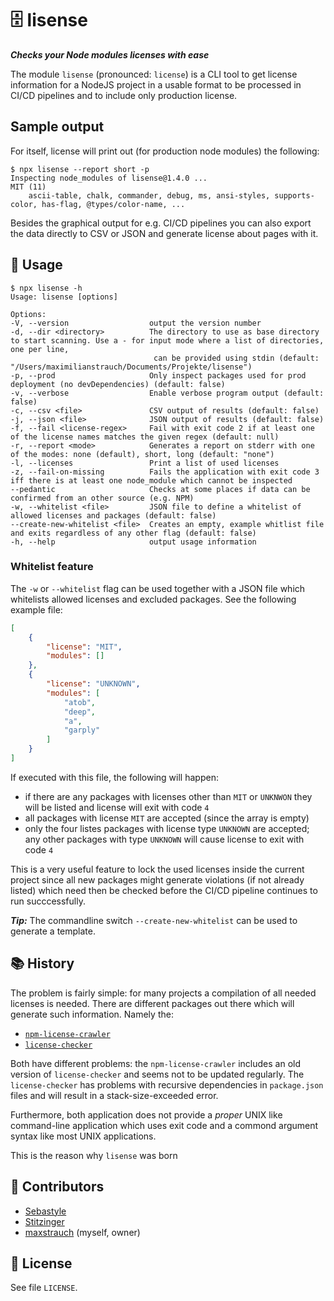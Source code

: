 🗄️ lisense
===
*__Checks your Node modules licenses with ease__*

The module `lisense` (pronounced: `license`) is a CLI tool to get license information for a NodeJS project in a usable format to be processed in CI/CD pipelines and to include only production license.

## Sample output

For itself, license will print out (for production node modules) the following:

    $ npx lisense --report short -p
    Inspecting node_modules of lisense@1.4.0 ...
    MIT (11)
        ascii-table, chalk, commander, debug, ms, ansi-styles, supports-color, has-flag, @types/color-name, ...

Besides the graphical output for e.g. CI/CD pipelines you can also export the data directly to CSV or JSON and generate license about pages with it.

## 📌 Usage

    $ npx lisense -h
    Usage: lisense [options]

    Options:
    -V, --version                  output the version number
    -d, --dir <directory>          The directory to use as base directory to start scanning. Use a - for input mode where a list of directories, one per line,
                                    can be provided using stdin (default: "/Users/maximilianstrauch/Documents/Projekte/lisense")
    -p, --prod                     Only inspect packages used for prod deployment (no devDependencies) (default: false)
    -v, --verbose                  Enable verbose program output (default: false)
    -c, --csv <file>               CSV output of results (default: false)
    -j, --json <file>              JSON output of results (default: false)
    -f, --fail <license-regex>     Fail with exit code 2 if at least one of the license names matches the given regex (default: null)
    -r, --report <mode>            Generates a report on stderr with one of the modes: none (default), short, long (default: "none")
    -l, --licenses                 Print a list of used licenses
    -z, --fail-on-missing          Fails the application with exit code 3 iff there is at least one node_module which cannot be inspected
    --pedantic                     Checks at some places if data can be confirmed from an other source (e.g. NPM)
    -w, --whitelist <file>         JSON file to define a whitelist of allowed licenses and packages (default: false)
    --create-new-whitelist <file>  Creates an empty, example whitlist file and exits regardless of any other flag (default: false)
    -h, --help                     output usage information

### Whitelist feature

The `-w` or `--whitelist` flag can be used together with a JSON file which whitelists allowed licenses and excluded packages. See the following example file:

```json
[
    {
        "license": "MIT",
        "modules": []
    },
    {
        "license": "UNKNOWN",
        "modules": [
            "atob",
            "deep",
            "a",
            "garply"            
        ]
    }
]
```

If executed with this file, the following will happen:

 - if there are any packages with licenses other than `MIT` or `UNKNWON` they will be listed and license will exit with code `4`
 - all packages with license `MIT` are accepted (since the array is empty)
 - only the four listes packages with license type `UNKNOWN` are accepted; any other packages with type `UNKNOWN` will cause license to exit with code `4`

This is a very useful feature to lock the used licenses inside the current project since all new packages might generate violations (if not already listed) which need then be checked before the CI/CD pipeline continues to run succcessfully.

__*Tip:*__ The commandline switch `--create-new-whitelist` can be used to generate a template.

## 📚 History

The problem is fairly simple: for many projects a compilation of all needed licenses is needed. There are different packages out there which will generate such information. Namely the:

 - [`npm-license-crawler`](https://www.npmjs.com/package/npm-license-crawler)
 - [`license-checker`](https://github.com/davglass/license-checker)

Both have different problems: the `npm-license-crawler` includes an old version of `license-checker` and seems not to be updated regularly. The `license-checker` has problems with recursive dependencies in `package.json` files and will result in a stack-size-exceeded error.

Furthermore, both application does not provide a _proper_ UNIX like command-line application which uses exit code and a commond argument syntax like most UNIX applications.

This is the reason why `lisense` was born

## 🎒 Contributors

 * [Sebastyle](https://github.com/Sebastyle)
 * [Stitzinger](https://github.com/stitzinger)
 * [maxstrauch](https://github.com/maxstrauch) (myself, owner)

## 📣 License

See file `LICENSE`.